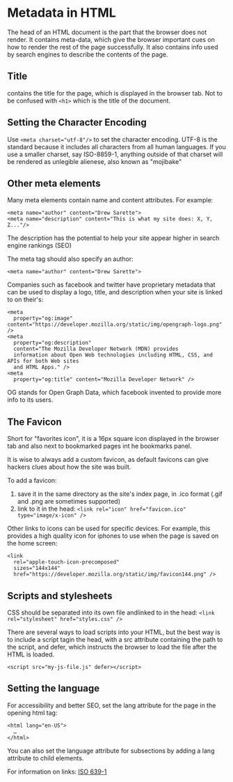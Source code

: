 # Metadata in HTML
The head of an HTML document is the part that the browser does not render. It contains meta-data, which give the browser important cues on how to render the rest of the page successfully. It also contains info used by search engines to describe the contents of the page.

## Title 
contains the title for the page, which is displayed in the browser tab. Not to be confused with ```<h1>``` which is the title of the document.

## Setting the Character Encoding
Use ```<meta charset="utf-8"/>``` to set the character encoding. UTF-8 is the standard because it includes all characters from all human languages. If you use a smaller charset, say ISO-8859-1, anything outside of that charset will be rendered as unlegible alienese, also known as "mojibake"

## Other meta elements
Many meta elements contain name and content attributes. For example:
```
<meta name="author" content="Drew Sarette">
<meta name="description" content="This is what my site does: X, Y, Z..."/> 
```

The description has the potential to help your site appear higher in search engine rankings (SEO)

The meta tag should also specify an author: 
```
<meta name="author" content="Drew Sarette">
```

Companies such as facebook and twitter have proprietary metadata that can be used to display a logo, title, and description when your site is linked to on their's:

```
<meta
  property="og:image" content="https://developer.mozilla.org/static/img/opengraph-logo.png" /> 
<meta 
  property="og:description"
  content="The Mozilla Developer Network (MDN) provides
  information about Open Web technologies including HTML, CSS, and APIs for both Web sites
  and HTML Apps." />
<meta 
  property="og:title" content="Mozilla Developer Network" />
```
OG stands for Open Graph Data, which facebook invented to provide more info to its users.

## The Favicon
Short for "favorites icon", it is a 16px square icon displayed in the browser tab and also next to bookmarked pages int he bookmarks panel.

It is wise to always add a custom favicon, as default favicons can give hackers clues about how the site was built.

To add a favicon:
1. save it in the same directory as the site's index page, in .ico format (.gif and .png are sometimes supported)
2. link to it in the head: 
```<link rel="icon" href="favicon.ico" type="image/x-icon" />```

Other links to icons can be used for specific devices. For example, this provides a high quality icon for iphones to use when the page is saved on the home screen: 

```<!-- third-generation iPad with high-resolution Retina display: -->
<link
  rel="apple-touch-icon-precomposed"
  sizes="144x144"
  href="https://developer.mozilla.org/static/img/favicon144.png" />
```
## Scripts and stylesheets
CSS should be separated into its own file andlinked to in the head: 
```<link rel="stylesheet" href="styles.css" />```
 
There are several ways to load scripts into your HTML, but the best way is to include a script tagin the head, with a src attribute containing the path to the script, and defer, which instructs the browser to load the file after the HTML is loaded.

```<script src="my-js-file.js" defer></script>```

## Setting the language
For accessibility and better SEO, set the lang attribute for the page in the opening html tag:
```
<html lang="en-US">
  …
</html>
```
You can also set the language attribute for subsections by adding a lang attribute to child elements.

For information on links: [ISO 639-1](https://en.wikipedia.org/wiki/ISO_639-1)
